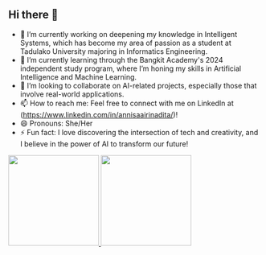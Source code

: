 ## Hi there 👋

- 🔭 I’m currently working on deepening my knowledge in Intelligent Systems, which has become my area of passion as a student at Tadulako University majoring in Informatics Engineering.
- 🌱 I’m currently learning through the Bangkit Academy's 2024 independent study program, where I’m honing my skills in Artificial Intelligence and Machine Learning.
- 👯 I’m looking to collaborate on AI-related projects, especially those that involve real-world applications.
- 📫 How to reach me: Feel free to connect with me on LinkedIn at (https://www.linkedin.com/in/annisaairinadita/)!
- 😄 Pronouns: She/Her
- ⚡ Fun fact: I love discovering the intersection of tech and creativity, and I believe in the power of AI to transform our future!

<p align="left">
<a href="[https://github.com/annisaairinadita](https://github.com/annisaairinadita)">
  <img height="180em" src="https://github-readme-stats-eight-theta.vercel.app/api?username=penuliscode&show_icons=true&theme=algolia&include_all_commits=true&count_private=true"/>
  <img height="180em" src="https://github-readme-stats-eight-theta.vercel.app/api/top-langs/?username=penuliscode&layout=compact&theme=algolia"/>
</a>
</p>
